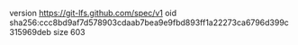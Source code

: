 version https://git-lfs.github.com/spec/v1
oid sha256:ccc8bd9af7d578903cdaab7bea9e9fbd893ff1a22273ca6796d399c315969deb
size 603

